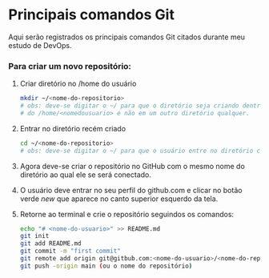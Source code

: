 # Principais comandos Git 

Aqui serão registrados os principais comandos Git citados durante meu estudo de DevOps.


### Para criar um novo repositório:


1. Criar diretório no /home do usuário
   ```sh
   mkdir ~/<nome-do-repositorio>
   # obs: deve-se digitar o ~/ para que o diretório seja criando dentro 
   # do /home/<nomedousuario> e não em um outro diretório qualquer.
   ```
2. Entrar no diretório recém criado
   ```sh
   cd ~/<nome-do-repositorio>
   # obs: deve-se digitar o ~/ para que o usuário entre no diretório certo.
   ```
3. Agora deve-se criar o repositório no GitHub com o mesmo nome do 
   diretório ao qual ele se será conectado.
    
4. O usuário deve entrar no seu perfil do github.com e clicar no botão
   verde *new* que aparece no canto superior esquerdo da tela.

5. Retorne ao terminal e crie o repositório seguindos os comandos:
   ```sh
   echo "# <nome-do-usuario>" >> README.md
   git init
   git add README.md
   git commit -m "first commit"
   git remote add origin git@gitbub.com:<nome-do-usuario>/<nome-do-repositorio>.git
   git push -origin main (ou o nome do repositório)
   ```
